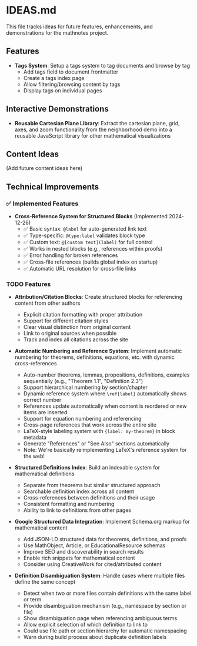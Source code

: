 # IDEAS.md

This file tracks ideas for future features, enhancements, and demonstrations for the mathnotes project.

## Features

- **Tags System**: Setup a tags system to tag documents and browse by tag
  - Add tags field to document frontmatter
  - Create a tags index page
  - Allow filtering/browsing content by tags
  - Display tags on individual pages

## Interactive Demonstrations

- **Reusable Cartesian Plane Library**: Extract the cartesian plane, grid, axes, and zoom functionality from the neighborhood demo into a reusable JavaScript library for other mathematical visualizations

## Content Ideas

(Add future content ideas here)

## Technical Improvements

### ✅ Implemented Features

- **Cross-Reference System for Structured Blocks** (Implemented 2024-12-26)
  - ✅ Basic syntax: `@label` for auto-generated link text
  - ✅ Type-specific: `@type:label` validates block type  
  - ✅ Custom text: `@[custom text](label)` for full control
  - ✅ Works in nested blocks (e.g., references within proofs)
  - ✅ Error handling for broken references
  - ✅ Cross-file references (builds global index on startup)
  - ✅ Automatic URL resolution for cross-file links

### TODO Features

- **Attribution/Citation Blocks**: Create structured blocks for referencing content from other authors
  - Explicit citation formatting with proper attribution
  - Support for different citation styles
  - Clear visual distinction from original content
  - Link to original sources when possible
  - Track and index all citations across the site

- **Automatic Numbering and Reference System**: Implement automatic numbering for theorems, definitions, equations, etc. with dynamic cross-references
  - Auto-number theorems, lemmas, propositions, definitions, examples sequentially (e.g., "Theorem 1.1", "Definition 2.3")
  - Support hierarchical numbering by section/chapter
  - Dynamic reference system where `\ref{label}` automatically shows correct number
  - References update automatically when content is reordered or new items are inserted
  - Support for equation numbering and referencing
  - Cross-page references that work across the entire site
  - LaTeX-style labeling system with `{label: my-theorem}` in block metadata
  - Generate "References" or "See Also" sections automatically
  - Note: We're basically reimplementing LaTeX's reference system for the web!

- **Structured Definitions Index**: Build an indexable system for mathematical definitions
  - Separate from theorems but similar structured approach
  - Searchable definition index across all content
  - Cross-references between definitions and their usage
  - Consistent formatting and numbering
  - Ability to link to definitions from other pages

- **Google Structured Data Integration**: Implement Schema.org markup for mathematical content
  - Add JSON-LD structured data for theorems, definitions, and proofs
  - Use MathObject, Article, or EducationalResource schemas
  - Improve SEO and discoverability in search results
  - Enable rich snippets for mathematical content
  - Consider using CreativeWork for cited/attributed content

- **Definition Disambiguation System**: Handle cases where multiple files define the same concept
  - Detect when two or more files contain definitions with the same label or term
  - Provide disambiguation mechanism (e.g., namespace by section or file)
  - Show disambiguation page when referencing ambiguous terms
  - Allow explicit selection of which definition to link to
  - Could use file path or section hierarchy for automatic namespacing
  - Warn during build process about duplicate definition labels
